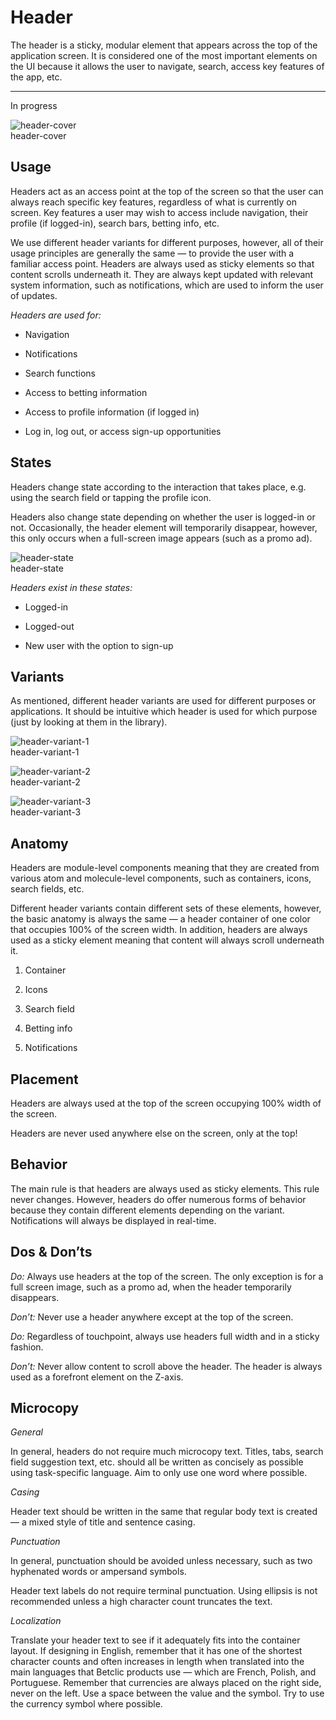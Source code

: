 
# Header

The header is a sticky, modular element that appears across the top of the application screen. It is considered one of the most important elements on the UI because it allows the user to navigate, search, access key features of the app, etc.

---

In progress

  
![header-cover](https://studio-assets.supernova.io/design-systems/27883/9ab5b260-ef9b-4c1c-a35e-7c0d689fe095.png)  
header-cover  


## Usage

Headers act as an access point at the top of the screen so that the user can always reach specific key features, regardless of what is currently on screen. Key features a user may wish to access include navigation, their profile (if logged-in), search bars, betting info, etc.

We use different header variants for different purposes, however, all of their usage principles are generally the same — to provide the user with a familiar access point. Headers are always used as sticky elements so that content scrolls underneath it. They are always kept updated with relevant system information, such as notifications, which are used to inform the user of updates.

*Headers are used for:*

- Navigation

- Notifications

- Search functions

- Access to betting information

- Access to profile information (if logged in)

- Log in, log out, or access sign-up opportunities

## States

Headers change state according to the interaction that takes place, e.g. using the search field or tapping the profile icon.

Headers also change state depending on whether the user is logged-in or not. Occasionally, the header element will temporarily disappear, however, this only occurs when a full-screen image appears (such as a promo ad).

  
![header-state](https://studio-assets.supernova.io/design-systems/27883/4efe26dd-2862-4cb0-af1d-39d981dfcf71.png)  
header-state  


*Headers exist in these states:*

- Logged-in

- Logged-out

- New user with the option to sign-up

## Variants

As mentioned, different header variants are used for different purposes or applications. It should be intuitive which header is used for which purpose (just by looking at them in the library).

  
![header-variant-1](https://studio-assets.supernova.io/design-systems/27883/fdda15d4-afe6-4752-9410-b72b01689c54.png)  
header-variant-1  


  
![header-variant-2](https://studio-assets.supernova.io/design-systems/27883/b37adce6-c7c8-42d0-94fb-2ca523f83aae.png)  
header-variant-2  


  
![header-variant-3](https://studio-assets.supernova.io/design-systems/27883/93db0bcc-73f5-45cd-a336-f78fdd72a7be.png)  
header-variant-3  


## Anatomy

Headers are module-level components meaning that they are created from various atom and molecule-level components, such as containers, icons, search fields, etc.

Different header variants contain different sets of these elements, however, the basic anatomy is always the same — a header container of one color that occupies 100% of the screen width. In addition, headers are always used as a sticky element meaning that content will always scroll underneath it.

1. Container

1. Icons

1. Search field

1. Betting info

1. Notifications

## Placement

Headers are always used at the top of the screen occupying 100% width of the screen.

Headers are never used anywhere else on the screen, only at the top!

## Behavior

The main rule is that headers are always used as sticky elements. This rule never changes. However, headers do offer numerous forms of behavior because they contain different elements depending on the variant. Notifications will always be displayed in real-time.

## Dos & Don’ts

*Do:* Always use headers at the top of the screen. The only exception is for a full screen image, such as a promo ad, when the header temporarily disappears.

*Don’t:* Never use a header anywhere except at the top of the screen.

*Do:* Regardless of touchpoint, always use headers full width and in a sticky fashion.

*Don’t:* Never allow content to scroll above the header. The header is always used as a forefront element on the Z-axis.

## Microcopy

*General*

In general, headers do not require much microcopy text. Titles, tabs, search field suggestion text, etc. should all be written as concisely as possible using task-specific language. Aim to only use one word where possible.

*Casing*

Header text should be written in the same that regular body text is created — a mixed style of title and sentence casing.

*Punctuation*

In general, punctuation should be avoided unless necessary, such as two hyphenated words or ampersand symbols.

Header text labels do not require terminal punctuation. Using ellipsis is not recommended unless a high character count truncates the text.

*Localization*

Translate your header text to see if it adequately fits into the container layout. If designing in English, remember that it has one of the shortest character counts and often increases in length when translated into the main languages that Betclic products use — which are French, Polish, and Portuguese. Remember that currencies are always placed on the right side, never on the left. Use a space between the value and the symbol. Try to use the currency symbol where possible.